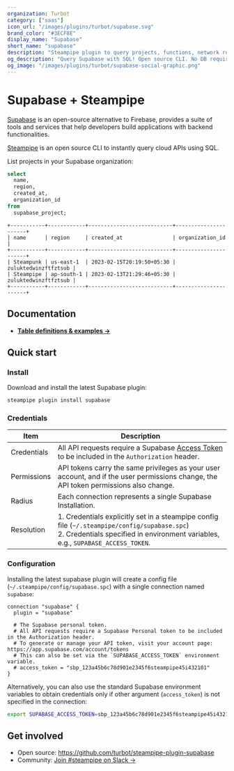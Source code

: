 ```yaml
---
organization: Turbot
category: ["saas"]
icon_url: "/images/plugins/turbot/supabase.svg"
brand_color: "#3ECF8E"
display_name: "Supabase"
short_name: "supabase"
description: "Steampipe plugin to query projects, functions, network restrictions, and more from your Supabase organization."
og_description: "Query Supabase with SQL! Open source CLI. No DB required."
og_image: "/images/plugins/turbot/supabase-social-graphic.png"
---
```


# Supabase + Steampipe

[Supabase](https://supabase.com) is an open-source alternative to Firebase, provides a suite of tools and services that help developers build applications with backend functionalities.

[Steampipe](https://steampipe.io) is an open source CLI to instantly query cloud APIs using SQL.

List projects in your Supabase organization:

```sql
select
  name,
  region,
  created_at,
  organization_id
from
  supabase_project;
```

```
+-----------+------------+---------------------------+----------------------+
| name      | region     | created_at                | organization_id      |
+-----------+------------+---------------------------+----------------------+
| Steampunk | us-east-1  | 2023-02-15T20:19:50+05:30 | zuluktedwinzftfztsub |
| Steampipe | ap-south-1 | 2023-02-13T21:29:46+05:30 | zuluktedwinzftfztsub |
+-----------+------------+---------------------------+----------------------+
```

## Documentation

- **[Table definitions & examples →](/plugins/turbot/supabase/tables)**

## Quick start

### Install

Download and install the latest Supabase plugin:

```bash
steampipe plugin install supabase
```

### Credentials

| Item        | Description                                                                                                                                                                          |
| ----------- | ------------------------------------------------------------------------------------------------------------------------------------------------------------------------------------ |
| Credentials | All API requests require a Supabase [Access Token](https://supabase.com/docs/reference/api/introduction#authentication) to be included in the `Authorization` header.                |
| Permissions | API tokens carry the same privileges as your user account, and if the user permissions change, the API token permissions also change.                                                |
| Radius      | Each connection represents a single Supabase Installation.                                                                                                                           |
| Resolution  | 1. Credentials explicitly set in a steampipe config file (`~/.steampipe/config/supabase.spc`)<br />2. Credentials specified in environment variables, e.g., `SUPABASE_ACCESS_TOKEN`. |

### Configuration

Installing the latest supabase plugin will create a config file (`~/.steampipe/config/supabase.spc`) with a single connection named `supabase`:

```hcl
connection "supabase" {
  plugin = "supabase"

  # The Supabase personal token.
  # All API requests require a Supabase Personal token to be included in the Authorization header.
  # To generate or manage your API token, visit your account page: https://app.supabase.com/account/tokens
  # This can also be set via the `SUPABASE_ACCESS_TOKEN` environment variable.
  # access_token = "sbp_123a45b6c78d901e2345f6steampipe45i432101"
}
```

Alternatively, you can also use the standard Supabase environment variables to obtain credentials only if other argument (`access_token`) is not specified in the connection:

```sh
export SUPABASE_ACCESS_TOKEN=sbp_123a45b6c78d901e2345f6steampipe45i432101
```

## Get involved

- Open source: https://github.com/turbot/steampipe-plugin-supabase
- Community: [Join #steampipe on Slack →](https://turbot.com/community/join)
